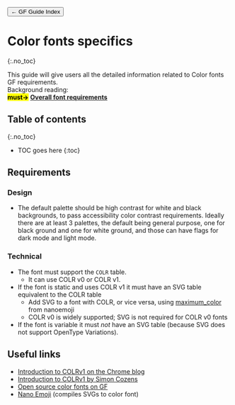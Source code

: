 <link href="style.css" rel="stylesheet">

<a href="./index"><button class="button button-i">&larr; GF Guide Index</button></a>

# Color fonts specifics
{:.no_toc}

<div class="callout">
This guide will give users all the detailed information related to Color fonts GF requirements.
</div>

<div class="context-reading">
    Background reading:<br>
    <mark class="green"><b>must&rarr;</b></mark> <a href="./requirements" style="font-weight:bold">Overall font requirements</a><br>
</div>

## Table of contents
{:.no_toc}
* TOC goes here
{:toc}

## Requirements

### Design

* The default palette should be high contrast for white and black backgrounds, to pass accessibility color contrast requirements. Ideally there are at least 3 palettes, the default being general purpose, one for black ground and one for white ground, and those can have flags for dark mode and light mode.

### Technical

* The font must support the `COLR` table.
   * It can use COLR v0 or COLR v1.
* If the font is static and uses COLR v1 it must have an SVG table equivalent to the COLR table
   * Add SVG to a font with COLR, or vice versa, using [maximum_color](https://github.com/googlefonts/nanoemoji#adding-color-tables-to-existing-fonts) from nanoemoji
   * COLR v0 is widely supported; SVG is not required for COLR v0 fonts
* If the font is variable it must *not* have an SVG table (because SVG does not support OpenType Variations).

## Useful links

* [Introduction to COLRv1 on the Chrome blog](https://developer.chrome.com/blog/colrv1-fonts/)
* [Introduction to COLRv1 by Simon Cozens](https://simoncozens.github.io/colrv1-rocks/)
* [Open source color fonts on GF]([https://fonts.google.com/?coloronly=true](https://fonts.google.com/?categoryFilters=Technology:%2FTechnology%2FColor))
* [Nano Emoji](https://github.com/googlefonts/nanoemoji) (compiles SVGs to color font)

